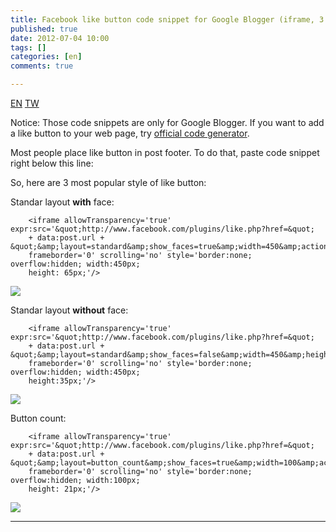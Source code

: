 ```yaml
---
title: Facebook like button code snippet for Google Blogger (iframe, 3 different style)
published: true
date: 2012-07-04 10:00
tags: []
categories: [en]
comments: true

---
```


<a href="{% link _posts/2012-07-04-facebook-like-button-code-snippet-for-blogger.md %}" class="lang-btn lang-current">EN</a>
<a href="{% link _posts/2012-07-03-facebook-like-button-code-snippet-for-blogger.md %}" class="lang-btn">TW</a>

Notice: Those code snippets are only for Google Blogger. If you want to add a like button to your web page, try [official code generator][2].

Most people place like button in post footer. To do that, paste code snippet right below this line:
		<div class='post-footer'>


So, here are 3 most popular style of like button:

Standar layout **with** face:

		<iframe allowTransparency='true' expr:src='&quot;http://www.facebook.com/plugins/like.php?href=&quot;
		+ data:post.url + &quot;&amp;layout=standard&amp;show_faces=true&amp;width=450&amp;action=like&amp;font=verdana&amp;colorscheme=light&quot;'
		frameborder='0' scrolling='no' style='border:none; overflow:hidden; width:450px;
		height: 65px;'/>

[![][3]][4]



Standar layout **without** face:

		<iframe allowTransparency='true' expr:src='&quot;http://www.facebook.com/plugins/like.php?href=&quot;
		+ data:post.url + &quot;&amp;layout=standard&amp;show_faces=false&amp;width=450&amp;height=35&amp;action=like&amp;font=verdana&amp;colorscheme=light&quot;'
		frameborder='0' scrolling='no' style='border:none; overflow:hidden; width:450px;
		height:35px;'/>

[![][5]][5]



Button count:

		<iframe allowTransparency='true' expr:src='&quot;http://www.facebook.com/plugins/like.php?href=&quot;
		+ data:post.url + &quot;&amp;layout=button_count&amp;show_faces=true&amp;width=100&amp;action=like&amp;font=verdana&amp;colorscheme=light&quot;'
		frameborder='0' scrolling='no' style='border:none; overflow:hidden; width:100px;
		height: 21px;'/>

[![][6]][6]




----


[2]: https://developers.facebook.com/docs/reference/plugins/like/
[3]: http://3.bp.blogspot.com/-b9DumAT8kZI/T_N82tFhilI/AAAAAAAAAzE/0NrsXhAKgQI/s320/standar_face.png
[4]: http://3.bp.blogspot.com/-b9DumAT8kZI/T_N82tFhilI/AAAAAAAAAzE/0NrsXhAKgQI/s1600/standar_face.png
[5]: http://2.bp.blogspot.com/-2UZjEw2x3BI/T_N83HSewOI/AAAAAAAAAzM/Mb-riTy83Z0/s1600/standar_no_face.png
[6]: http://4.bp.blogspot.com/-UzLSA5QSPBE/T_N814CtiMI/AAAAAAAAAzA/yMetgPJ_jaI/s1600/button_count.png
